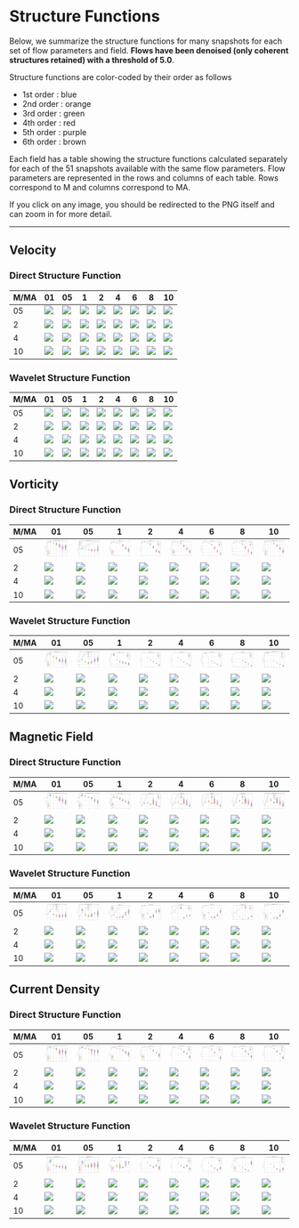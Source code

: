 # Structure Functions

Below, we summarize the structure functions for many snapshots for each set of flow parameters and field.
**Flows have been denoised (only coherent structures retained) with a threshold of 5.0**.

Structure functions are color-coded by their order as follows

  * 1st order : blue
  * 2nd order : orange
  * 3rd order : green
  * 4th order : red
  * 5th order : purple
  * 6th order : brown

Each field has a table showing the structure functions calculated separately for each of the 51 snapshots available with the same flow parameters.
Flow parameters are represented in the rows and columns of each table.
Rows correspond to M and columns correspond to MA.

If you click on any image, you should be redirected to the PNG itself and can zoom in for more detail.

---

## Velocity

### Direct Structure Function

|M/MA| 01 | 05 | 1 | 2 | 4 | 6 | 8 | 10 |
|----|----|----|---|---|---|---|---|----|
| 05 |<img src="M05MA01/w4t-plot-structure-function-ansatz-violin-008_M05MA01_vel_dsf_denoise-05d00.png">|<img src="M05MA05/w4t-plot-structure-function-ansatz-violin-008_M05MA05_vel_dsf_denoise-05d00.png">|<img src="M05MA1/w4t-plot-structure-function-ansatz-violin-008_M05MA1_vel_dsf_denoise-05d00.png">|<img src="M05MA2/w4t-plot-structure-function-ansatz-violin-008_M05MA2_vel_dsf_denoise-05d00.png">|<img src="M05MA4/w4t-plot-structure-function-ansatz-violin-008_M05MA4_vel_dsf_denoise-05d00.png">|<img src="M05MA6/w4t-plot-structure-function-ansatz-violin-008_M05MA6_vel_dsf_denoise-05d00.png">|<img src="M05MA8/w4t-plot-structure-function-ansatz-violin-008_M05MA8_vel_dsf_denoise-05d00.png">|<img src="M05MA10/w4t-plot-structure-function-ansatz-violin-008_M05MA10_vel_dsf_denoise-05d00.png">|
| 2  |<img src="M2MA01/w4t-plot-structure-function-ansatz-violin-008_M2MA01_vel_dsf_denoise-05d00.png">|<img src="M2MA05/w4t-plot-structure-function-ansatz-violin-008_M2MA05_vel_dsf_denoise-05d00.png">|<img src="M2MA1/w4t-plot-structure-function-ansatz-violin-008_M2MA1_vel_dsf_denoise-05d00.png">|<img src="M2MA2/w4t-plot-structure-function-ansatz-violin-008_M2MA2_vel_dsf_denoise-05d00.png">|<img src="M2MA4/w4t-plot-structure-function-ansatz-violin-008_M2MA4_vel_dsf_denoise-05d00.png">|<img src="M2MA6/w4t-plot-structure-function-ansatz-violin-008_M2MA6_vel_dsf_denoise-05d00.png">|<img src="M2MA8/w4t-plot-structure-function-ansatz-violin-008_M2MA8_vel_dsf_denoise-05d00.png">|<img src="M2MA10/w4t-plot-structure-function-ansatz-violin-008_M2MA10_vel_dsf_denoise-05d00.png">|
| 4  |<img src="M4MA01/w4t-plot-structure-function-ansatz-violin-008_M4MA01_vel_dsf_denoise-05d00.png">|<img src="M4MA05/w4t-plot-structure-function-ansatz-violin-008_M4MA05_vel_dsf_denoise-05d00.png">|<img src="M4MA1/w4t-plot-structure-function-ansatz-violin-008_M4MA1_vel_dsf_denoise-05d00.png">|<img src="M4MA2/w4t-plot-structure-function-ansatz-violin-008_M4MA2_vel_dsf_denoise-05d00.png">|<img src="M4MA4/w4t-plot-structure-function-ansatz-violin-008_M4MA4_vel_dsf_denoise-05d00.png">|<img src="M4MA6/w4t-plot-structure-function-ansatz-violin-008_M4MA6_vel_dsf_denoise-05d00.png">|<img src="M4MA8/w4t-plot-structure-function-ansatz-violin-008_M4MA8_vel_dsf_denoise-05d00.png">|<img src="M4MA10/w4t-plot-structure-function-ansatz-violin-008_M4MA10_vel_dsf_denoise-05d00.png">|
| 10 |<img src="M10MA01/w4t-plot-structure-function-ansatz-violin-008_M10MA01_vel_dsf_denoise-05d00.png">|<img src="M10MA05/w4t-plot-structure-function-ansatz-violin-008_M10MA05_vel_dsf_denoise-05d00.png">|<img src="M10MA1/w4t-plot-structure-function-ansatz-violin-008_M10MA1_vel_dsf_denoise-05d00.png">|<img src="M10MA2/w4t-plot-structure-function-ansatz-violin-008_M10MA2_vel_dsf_denoise-05d00.png">|<img src="M10MA4/w4t-plot-structure-function-ansatz-violin-008_M10MA4_vel_dsf_denoise-05d00.png">|<img src="M10MA6/w4t-plot-structure-function-ansatz-violin-008_M10MA6_vel_dsf_denoise-05d00.png">|<img src="M10MA8/w4t-plot-structure-function-ansatz-violin-008_M10MA8_vel_dsf_denoise-05d00.png">|<img src="M10MA10/w4t-plot-structure-function-ansatz-violin-008_M10MA10_vel_dsf_denoise-05d00.png">|

### Wavelet Structure Function

|M/MA| 01 | 05 | 1 | 2 | 4 | 6 | 8 | 10 |
|----|----|----|---|---|---|---|---|----|
| 05 |<img src="M05MA01/w4t-plot-structure-function-ansatz-violin-008_M05MA01_vel_wsf_denoise-05d00.png">|<img src="M05MA05/w4t-plot-structure-function-ansatz-violin-008_M05MA05_vel_wsf_denoise-05d00.png">|<img src="M05MA1/w4t-plot-structure-function-ansatz-violin-008_M05MA1_vel_wsf_denoise-05d00.png">|<img src="M05MA2/w4t-plot-structure-function-ansatz-violin-008_M05MA2_vel_wsf_denoise-05d00.png">|<img src="M05MA4/w4t-plot-structure-function-ansatz-violin-008_M05MA4_vel_wsf_denoise-05d00.png">|<img src="M05MA6/w4t-plot-structure-function-ansatz-violin-008_M05MA6_vel_wsf_denoise-05d00.png">|<img src="M05MA8/w4t-plot-structure-function-ansatz-violin-008_M05MA8_vel_wsf_denoise-05d00.png">|<img src="M05MA10/w4t-plot-structure-function-ansatz-violin-008_M05MA10_vel_wsf_denoise-05d00.png">|
| 2  |<img src="M2MA01/w4t-plot-structure-function-ansatz-violin-008_M2MA01_vel_wsf_denoise-05d00.png">|<img src="M2MA05/w4t-plot-structure-function-ansatz-violin-008_M2MA05_vel_wsf_denoise-05d00.png">|<img src="M2MA1/w4t-plot-structure-function-ansatz-violin-008_M2MA1_vel_wsf_denoise-05d00.png">|<img src="M2MA2/w4t-plot-structure-function-ansatz-violin-008_M2MA2_vel_wsf_denoise-05d00.png">|<img src="M2MA4/w4t-plot-structure-function-ansatz-violin-008_M2MA4_vel_wsf_denoise-05d00.png">|<img src="M2MA6/w4t-plot-structure-function-ansatz-violin-008_M2MA6_vel_wsf_denoise-05d00.png">|<img src="M2MA8/w4t-plot-structure-function-ansatz-violin-008_M2MA8_vel_wsf_denoise-05d00.png">|<img src="M2MA10/w4t-plot-structure-function-ansatz-violin-008_M2MA10_vel_wsf_denoise-05d00.png">|
| 4  |<img src="M4MA01/w4t-plot-structure-function-ansatz-violin-008_M4MA01_vel_wsf_denoise-05d00.png">|<img src="M4MA05/w4t-plot-structure-function-ansatz-violin-008_M4MA05_vel_wsf_denoise-05d00.png">|<img src="M4MA1/w4t-plot-structure-function-ansatz-violin-008_M4MA1_vel_wsf_denoise-05d00.png">|<img src="M4MA2/w4t-plot-structure-function-ansatz-violin-008_M4MA2_vel_wsf_denoise-05d00.png">|<img src="M4MA4/w4t-plot-structure-function-ansatz-violin-008_M4MA4_vel_wsf_denoise-05d00.png">|<img src="M4MA6/w4t-plot-structure-function-ansatz-violin-008_M4MA6_vel_wsf_denoise-05d00.png">|<img src="M4MA8/w4t-plot-structure-function-ansatz-violin-008_M4MA8_vel_wsf_denoise-05d00.png">|<img src="M4MA10/w4t-plot-structure-function-ansatz-violin-008_M4MA10_vel_wsf_denoise-05d00.png">|
| 10 |<img src="M10MA01/w4t-plot-structure-function-ansatz-violin-008_M10MA01_vel_wsf_denoise-05d00.png">|<img src="M10MA05/w4t-plot-structure-function-ansatz-violin-008_M10MA05_vel_wsf_denoise-05d00.png">|<img src="M10MA1/w4t-plot-structure-function-ansatz-violin-008_M10MA1_vel_wsf_denoise-05d00.png">|<img src="M10MA2/w4t-plot-structure-function-ansatz-violin-008_M10MA2_vel_wsf_denoise-05d00.png">|<img src="M10MA4/w4t-plot-structure-function-ansatz-violin-008_M10MA4_vel_wsf_denoise-05d00.png">|<img src="M10MA6/w4t-plot-structure-function-ansatz-violin-008_M10MA6_vel_wsf_denoise-05d00.png">|<img src="M10MA8/w4t-plot-structure-function-ansatz-violin-008_M10MA8_vel_wsf_denoise-05d00.png">|<img src="M10MA10/w4t-plot-structure-function-ansatz-violin-008_M10MA10_vel_wsf_denoise-05d00.png">|

## Vorticity

### Direct Structure Function

|M/MA| 01 | 05 | 1 | 2 | 4 | 6 | 8 | 10 |
|----|----|----|---|---|---|---|---|----|
| 05 |<img src="M05MA01/w4t-plot-structure-function-ansatz-violin-008_M05MA01_avrg_vort_dsf_denoise-05d00.png">|<img src="M05MA05/w4t-plot-structure-function-ansatz-violin-008_M05MA05_avrg_vort_dsf_denoise-05d00.png">|<img src="M05MA1/w4t-plot-structure-function-ansatz-violin-008_M05MA1_avrg_vort_dsf_denoise-05d00.png">|<img src="M05MA2/w4t-plot-structure-function-ansatz-violin-008_M05MA2_avrg_vort_dsf_denoise-05d00.png">|<img src="M05MA4/w4t-plot-structure-function-ansatz-violin-008_M05MA4_avrg_vort_dsf_denoise-05d00.png">|<img src="M05MA6/w4t-plot-structure-function-ansatz-violin-008_M05MA6_avrg_vort_dsf_denoise-05d00.png">|<img src="M05MA8/w4t-plot-structure-function-ansatz-violin-008_M05MA8_avrg_vort_dsf_denoise-05d00.png">|<img src="M05MA10/w4t-plot-structure-function-ansatz-violin-008_M05MA10_avrg_vort_dsf_denoise-05d00.png">|
| 2  |<img src="M2MA01/w4t-plot-structure-function-ansatz-violin-008_M2MA01_avrg_vort_dsf_denoise-05d00.png">|<img src="M2MA05/w4t-plot-structure-function-ansatz-violin-008_M2MA05_avrg_vort_dsf_denoise-05d00.png">|<img src="M2MA1/w4t-plot-structure-function-ansatz-violin-008_M2MA1_avrg_vort_dsf_denoise-05d00.png">|<img src="M2MA2/w4t-plot-structure-function-ansatz-violin-008_M2MA2_avrg_vort_dsf_denoise-05d00.png">|<img src="M2MA4/w4t-plot-structure-function-ansatz-violin-008_M2MA4_avrg_vort_dsf_denoise-05d00.png">|<img src="M2MA6/w4t-plot-structure-function-ansatz-violin-008_M2MA6_avrg_vort_dsf_denoise-05d00.png">|<img src="M2MA8/w4t-plot-structure-function-ansatz-violin-008_M2MA8_avrg_vort_dsf_denoise-05d00.png">|<img src="M2MA10/w4t-plot-structure-function-ansatz-violin-008_M2MA10_avrg_vort_dsf_denoise-05d00.png">|
| 4  |<img src="M4MA01/w4t-plot-structure-function-ansatz-violin-008_M4MA01_avrg_vort_dsf_denoise-05d00.png">|<img src="M4MA05/w4t-plot-structure-function-ansatz-violin-008_M4MA05_avrg_vort_dsf_denoise-05d00.png">|<img src="M4MA1/w4t-plot-structure-function-ansatz-violin-008_M4MA1_avrg_vort_dsf_denoise-05d00.png">|<img src="M4MA2/w4t-plot-structure-function-ansatz-violin-008_M4MA2_avrg_vort_dsf_denoise-05d00.png">|<img src="M4MA4/w4t-plot-structure-function-ansatz-violin-008_M4MA4_avrg_vort_dsf_denoise-05d00.png">|<img src="M4MA6/w4t-plot-structure-function-ansatz-violin-008_M4MA6_avrg_vort_dsf_denoise-05d00.png">|<img src="M4MA8/w4t-plot-structure-function-ansatz-violin-008_M4MA8_avrg_vort_dsf_denoise-05d00.png">|<img src="M4MA10/w4t-plot-structure-function-ansatz-violin-008_M4MA10_avrg_vort_dsf_denoise-05d00.png">|
| 10 |<img src="M10MA01/w4t-plot-structure-function-ansatz-violin-008_M10MA01_avrg_vort_dsf_denoise-05d00.png">|<img src="M10MA05/w4t-plot-structure-function-ansatz-violin-008_M10MA05_avrg_vort_dsf_denoise-05d00.png">|<img src="M10MA1/w4t-plot-structure-function-ansatz-violin-008_M10MA1_avrg_vort_dsf_denoise-05d00.png">|<img src="M10MA2/w4t-plot-structure-function-ansatz-violin-008_M10MA2_avrg_vort_dsf_denoise-05d00.png">|<img src="M10MA4/w4t-plot-structure-function-ansatz-violin-008_M10MA4_avrg_vort_dsf_denoise-05d00.png">|<img src="M10MA6/w4t-plot-structure-function-ansatz-violin-008_M10MA6_avrg_vort_dsf_denoise-05d00.png">|<img src="M10MA8/w4t-plot-structure-function-ansatz-violin-008_M10MA8_avrg_vort_dsf_denoise-05d00.png">|<img src="M10MA10/w4t-plot-structure-function-ansatz-violin-008_M10MA10_avrg_vort_dsf_denoise-05d00.png">|

### Wavelet Structure Function

|M/MA| 01 | 05 | 1 | 2 | 4 | 6 | 8 | 10 |
|----|----|----|---|---|---|---|---|----|
| 05 |<img src="M05MA01/w4t-plot-structure-function-ansatz-violin-008_M05MA01_avrg_vort_wsf_denoise-05d00.png">|<img src="M05MA05/w4t-plot-structure-function-ansatz-violin-008_M05MA05_avrg_vort_wsf_denoise-05d00.png">|<img src="M05MA1/w4t-plot-structure-function-ansatz-violin-008_M05MA1_avrg_vort_wsf_denoise-05d00.png">|<img src="M05MA2/w4t-plot-structure-function-ansatz-violin-008_M05MA2_avrg_vort_wsf_denoise-05d00.png">|<img src="M05MA4/w4t-plot-structure-function-ansatz-violin-008_M05MA4_avrg_vort_wsf_denoise-05d00.png">|<img src="M05MA6/w4t-plot-structure-function-ansatz-violin-008_M05MA6_avrg_vort_wsf_denoise-05d00.png">|<img src="M05MA8/w4t-plot-structure-function-ansatz-violin-008_M05MA8_avrg_vort_wsf_denoise-05d00.png">|<img src="M05MA10/w4t-plot-structure-function-ansatz-violin-008_M05MA10_avrg_vort_wsf_denoise-05d00.png">|
| 2  |<img src="M2MA01/w4t-plot-structure-function-ansatz-violin-008_M2MA01_avrg_vort_wsf_denoise-05d00.png">|<img src="M2MA05/w4t-plot-structure-function-ansatz-violin-008_M2MA05_avrg_vort_wsf_denoise-05d00.png">|<img src="M2MA1/w4t-plot-structure-function-ansatz-violin-008_M2MA1_avrg_vort_wsf_denoise-05d00.png">|<img src="M2MA2/w4t-plot-structure-function-ansatz-violin-008_M2MA2_avrg_vort_wsf_denoise-05d00.png">|<img src="M2MA4/w4t-plot-structure-function-ansatz-violin-008_M2MA4_avrg_vort_wsf_denoise-05d00.png">|<img src="M2MA6/w4t-plot-structure-function-ansatz-violin-008_M2MA6_avrg_vort_wsf_denoise-05d00.png">|<img src="M2MA8/w4t-plot-structure-function-ansatz-violin-008_M2MA8_avrg_vort_wsf_denoise-05d00.png">|<img src="M2MA10/w4t-plot-structure-function-ansatz-violin-008_M2MA10_avrg_vort_wsf_denoise-05d00.png">|
| 4  |<img src="M4MA01/w4t-plot-structure-function-ansatz-violin-008_M4MA01_avrg_vort_wsf_denoise-05d00.png">|<img src="M4MA05/w4t-plot-structure-function-ansatz-violin-008_M4MA05_avrg_vort_wsf_denoise-05d00.png">|<img src="M4MA1/w4t-plot-structure-function-ansatz-violin-008_M4MA1_avrg_vort_wsf_denoise-05d00.png">|<img src="M4MA2/w4t-plot-structure-function-ansatz-violin-008_M4MA2_avrg_vort_wsf_denoise-05d00.png">|<img src="M4MA4/w4t-plot-structure-function-ansatz-violin-008_M4MA4_avrg_vort_wsf_denoise-05d00.png">|<img src="M4MA6/w4t-plot-structure-function-ansatz-violin-008_M4MA6_avrg_vort_wsf_denoise-05d00.png">|<img src="M4MA8/w4t-plot-structure-function-ansatz-violin-008_M4MA8_avrg_vort_wsf_denoise-05d00.png">|<img src="M4MA10/w4t-plot-structure-function-ansatz-violin-008_M4MA10_avrg_vort_wsf_denoise-05d00.png">|
| 10 |<img src="M10MA01/w4t-plot-structure-function-ansatz-violin-008_M10MA01_avrg_vort_wsf_denoise-05d00.png">|<img src="M10MA05/w4t-plot-structure-function-ansatz-violin-008_M10MA05_avrg_vort_wsf_denoise-05d00.png">|<img src="M10MA1/w4t-plot-structure-function-ansatz-violin-008_M10MA1_avrg_vort_wsf_denoise-05d00.png">|<img src="M10MA2/w4t-plot-structure-function-ansatz-violin-008_M10MA2_avrg_vort_wsf_denoise-05d00.png">|<img src="M10MA4/w4t-plot-structure-function-ansatz-violin-008_M10MA4_avrg_vort_wsf_denoise-05d00.png">|<img src="M10MA6/w4t-plot-structure-function-ansatz-violin-008_M10MA6_avrg_vort_wsf_denoise-05d00.png">|<img src="M10MA8/w4t-plot-structure-function-ansatz-violin-008_M10MA8_avrg_vort_wsf_denoise-05d00.png">|<img src="M10MA10/w4t-plot-structure-function-ansatz-violin-008_M10MA10_avrg_vort_wsf_denoise-05d00.png">|

## Magnetic Field

### Direct Structure Function

|M/MA| 01 | 05 | 1 | 2 | 4 | 6 | 8 | 10 |
|----|----|----|---|---|---|---|---|----|
| 05 |<img src="M05MA01/w4t-plot-structure-function-ansatz-violin-008_M05MA01_avrg_mag_dsf_denoise-05d00.png">|<img src="M05MA05/w4t-plot-structure-function-ansatz-violin-008_M05MA05_avrg_mag_dsf_denoise-05d00.png">|<img src="M05MA1/w4t-plot-structure-function-ansatz-violin-008_M05MA1_avrg_mag_dsf_denoise-05d00.png">|<img src="M05MA2/w4t-plot-structure-function-ansatz-violin-008_M05MA2_avrg_mag_dsf_denoise-05d00.png">|<img src="M05MA4/w4t-plot-structure-function-ansatz-violin-008_M05MA4_avrg_mag_dsf_denoise-05d00.png">|<img src="M05MA6/w4t-plot-structure-function-ansatz-violin-008_M05MA6_avrg_mag_dsf_denoise-05d00.png">|<img src="M05MA8/w4t-plot-structure-function-ansatz-violin-008_M05MA8_avrg_mag_dsf_denoise-05d00.png">|<img src="M05MA10/w4t-plot-structure-function-ansatz-violin-008_M05MA10_avrg_mag_dsf_denoise-05d00.png">|
| 2  |<img src="M2MA01/w4t-plot-structure-function-ansatz-violin-008_M2MA01_avrg_mag_dsf_denoise-05d00.png">|<img src="M2MA05/w4t-plot-structure-function-ansatz-violin-008_M2MA05_avrg_mag_dsf_denoise-05d00.png">|<img src="M2MA1/w4t-plot-structure-function-ansatz-violin-008_M2MA1_avrg_mag_dsf_denoise-05d00.png">|<img src="M2MA2/w4t-plot-structure-function-ansatz-violin-008_M2MA2_avrg_mag_dsf_denoise-05d00.png">|<img src="M2MA4/w4t-plot-structure-function-ansatz-violin-008_M2MA4_avrg_mag_dsf_denoise-05d00.png">|<img src="M2MA6/w4t-plot-structure-function-ansatz-violin-008_M2MA6_avrg_mag_dsf_denoise-05d00.png">|<img src="M2MA8/w4t-plot-structure-function-ansatz-violin-008_M2MA8_avrg_mag_dsf_denoise-05d00.png">|<img src="M2MA10/w4t-plot-structure-function-ansatz-violin-008_M2MA10_avrg_mag_dsf_denoise-05d00.png">|
| 4  |<img src="M4MA01/w4t-plot-structure-function-ansatz-violin-008_M4MA01_avrg_mag_dsf_denoise-05d00.png">|<img src="M4MA05/w4t-plot-structure-function-ansatz-violin-008_M4MA05_avrg_mag_dsf_denoise-05d00.png">|<img src="M4MA1/w4t-plot-structure-function-ansatz-violin-008_M4MA1_avrg_mag_dsf_denoise-05d00.png">|<img src="M4MA2/w4t-plot-structure-function-ansatz-violin-008_M4MA2_avrg_mag_dsf_denoise-05d00.png">|<img src="M4MA4/w4t-plot-structure-function-ansatz-violin-008_M4MA4_avrg_mag_dsf_denoise-05d00.png">|<img src="M4MA6/w4t-plot-structure-function-ansatz-violin-008_M4MA6_avrg_mag_dsf_denoise-05d00.png">|<img src="M4MA8/w4t-plot-structure-function-ansatz-violin-008_M4MA8_avrg_mag_dsf_denoise-05d00.png">|<img src="M4MA10/w4t-plot-structure-function-ansatz-violin-008_M4MA10_avrg_mag_dsf_denoise-05d00.png">|
| 10 |<img src="M10MA01/w4t-plot-structure-function-ansatz-violin-008_M10MA01_avrg_mag_dsf_denoise-05d00.png">|<img src="M10MA05/w4t-plot-structure-function-ansatz-violin-008_M10MA05_avrg_mag_dsf_denoise-05d00.png">|<img src="M10MA1/w4t-plot-structure-function-ansatz-violin-008_M10MA1_avrg_mag_dsf_denoise-05d00.png">|<img src="M10MA2/w4t-plot-structure-function-ansatz-violin-008_M10MA2_avrg_mag_dsf_denoise-05d00.png">|<img src="M10MA4/w4t-plot-structure-function-ansatz-violin-008_M10MA4_avrg_mag_dsf_denoise-05d00.png">|<img src="M10MA6/w4t-plot-structure-function-ansatz-violin-008_M10MA6_avrg_mag_dsf_denoise-05d00.png">|<img src="M10MA8/w4t-plot-structure-function-ansatz-violin-008_M10MA8_avrg_mag_dsf_denoise-05d00.png">|<img src="M10MA10/w4t-plot-structure-function-ansatz-violin-008_M10MA10_avrg_mag_dsf_denoise-05d00.png">|

### Wavelet Structure Function

|M/MA| 01 | 05 | 1 | 2 | 4 | 6 | 8 | 10 |
|----|----|----|---|---|---|---|---|----|
| 05 |<img src="M05MA01/w4t-plot-structure-function-ansatz-violin-008_M05MA01_avrg_mag_wsf_denoise-05d00.png">|<img src="M05MA05/w4t-plot-structure-function-ansatz-violin-008_M05MA05_avrg_mag_wsf_denoise-05d00.png">|<img src="M05MA1/w4t-plot-structure-function-ansatz-violin-008_M05MA1_avrg_mag_wsf_denoise-05d00.png">|<img src="M05MA2/w4t-plot-structure-function-ansatz-violin-008_M05MA2_avrg_mag_wsf_denoise-05d00.png">|<img src="M05MA4/w4t-plot-structure-function-ansatz-violin-008_M05MA4_avrg_mag_wsf_denoise-05d00.png">|<img src="M05MA6/w4t-plot-structure-function-ansatz-violin-008_M05MA6_avrg_mag_wsf_denoise-05d00.png">|<img src="M05MA8/w4t-plot-structure-function-ansatz-violin-008_M05MA8_avrg_mag_wsf_denoise-05d00.png">|<img src="M05MA10/w4t-plot-structure-function-ansatz-violin-008_M05MA10_avrg_mag_wsf_denoise-05d00.png">|
| 2  |<img src="M2MA01/w4t-plot-structure-function-ansatz-violin-008_M2MA01_avrg_mag_wsf_denoise-05d00.png">|<img src="M2MA05/w4t-plot-structure-function-ansatz-violin-008_M2MA05_avrg_mag_wsf_denoise-05d00.png">|<img src="M2MA1/w4t-plot-structure-function-ansatz-violin-008_M2MA1_avrg_mag_wsf_denoise-05d00.png">|<img src="M2MA2/w4t-plot-structure-function-ansatz-violin-008_M2MA2_avrg_mag_wsf_denoise-05d00.png">|<img src="M2MA4/w4t-plot-structure-function-ansatz-violin-008_M2MA4_avrg_mag_wsf_denoise-05d00.png">|<img src="M2MA6/w4t-plot-structure-function-ansatz-violin-008_M2MA6_avrg_mag_wsf_denoise-05d00.png">|<img src="M2MA8/w4t-plot-structure-function-ansatz-violin-008_M2MA8_avrg_mag_wsf_denoise-05d00.png">|<img src="M2MA10/w4t-plot-structure-function-ansatz-violin-008_M2MA10_avrg_mag_wsf_denoise-05d00.png">|
| 4  |<img src="M4MA01/w4t-plot-structure-function-ansatz-violin-008_M4MA01_avrg_mag_wsf_denoise-05d00.png">|<img src="M4MA05/w4t-plot-structure-function-ansatz-violin-008_M4MA05_avrg_mag_wsf_denoise-05d00.png">|<img src="M4MA1/w4t-plot-structure-function-ansatz-violin-008_M4MA1_avrg_mag_wsf_denoise-05d00.png">|<img src="M4MA2/w4t-plot-structure-function-ansatz-violin-008_M4MA2_avrg_mag_wsf_denoise-05d00.png">|<img src="M4MA4/w4t-plot-structure-function-ansatz-violin-008_M4MA4_avrg_mag_wsf_denoise-05d00.png">|<img src="M4MA6/w4t-plot-structure-function-ansatz-violin-008_M4MA6_avrg_mag_wsf_denoise-05d00.png">|<img src="M4MA8/w4t-plot-structure-function-ansatz-violin-008_M4MA8_avrg_mag_wsf_denoise-05d00.png">|<img src="M4MA10/w4t-plot-structure-function-ansatz-violin-008_M4MA10_avrg_mag_wsf_denoise-05d00.png">|
| 10 |<img src="M10MA01/w4t-plot-structure-function-ansatz-violin-008_M10MA01_avrg_mag_wsf_denoise-05d00.png">|<img src="M10MA05/w4t-plot-structure-function-ansatz-violin-008_M10MA05_avrg_mag_wsf_denoise-05d00.png">|<img src="M10MA1/w4t-plot-structure-function-ansatz-violin-008_M10MA1_avrg_mag_wsf_denoise-05d00.png">|<img src="M10MA2/w4t-plot-structure-function-ansatz-violin-008_M10MA2_avrg_mag_wsf_denoise-05d00.png">|<img src="M10MA4/w4t-plot-structure-function-ansatz-violin-008_M10MA4_avrg_mag_wsf_denoise-05d00.png">|<img src="M10MA6/w4t-plot-structure-function-ansatz-violin-008_M10MA6_avrg_mag_wsf_denoise-05d00.png">|<img src="M10MA8/w4t-plot-structure-function-ansatz-violin-008_M10MA8_avrg_mag_wsf_denoise-05d00.png">|<img src="M10MA10/w4t-plot-structure-function-ansatz-violin-008_M10MA10_avrg_mag_wsf_denoise-05d00.png">|

## Current Density

### Direct Structure Function

|M/MA| 01 | 05 | 1 | 2 | 4 | 6 | 8 | 10 |
|----|----|----|---|---|---|---|---|----|
| 05 |<img src="M05MA01/w4t-plot-structure-function-ansatz-violin-008_M05MA01_avrg_curr_dsf_denoise-05d00.png">|<img src="M05MA05/w4t-plot-structure-function-ansatz-violin-008_M05MA05_avrg_curr_dsf_denoise-05d00.png">|<img src="M05MA1/w4t-plot-structure-function-ansatz-violin-008_M05MA1_avrg_curr_dsf_denoise-05d00.png">|<img src="M05MA2/w4t-plot-structure-function-ansatz-violin-008_M05MA2_avrg_curr_dsf_denoise-05d00.png">|<img src="M05MA4/w4t-plot-structure-function-ansatz-violin-008_M05MA4_avrg_curr_dsf_denoise-05d00.png">|<img src="M05MA6/w4t-plot-structure-function-ansatz-violin-008_M05MA6_avrg_curr_dsf_denoise-05d00.png">|<img src="M05MA8/w4t-plot-structure-function-ansatz-violin-008_M05MA8_avrg_curr_dsf_denoise-05d00.png">|<img src="M05MA10/w4t-plot-structure-function-ansatz-violin-008_M05MA10_avrg_curr_dsf_denoise-05d00.png">|
| 2  |<img src="M2MA01/w4t-plot-structure-function-ansatz-violin-008_M2MA01_avrg_curr_dsf_denoise-05d00.png">|<img src="M2MA05/w4t-plot-structure-function-ansatz-violin-008_M2MA05_avrg_curr_dsf_denoise-05d00.png">|<img src="M2MA1/w4t-plot-structure-function-ansatz-violin-008_M2MA1_avrg_curr_dsf_denoise-05d00.png">|<img src="M2MA2/w4t-plot-structure-function-ansatz-violin-008_M2MA2_avrg_curr_dsf_denoise-05d00.png">|<img src="M2MA4/w4t-plot-structure-function-ansatz-violin-008_M2MA4_avrg_curr_dsf_denoise-05d00.png">|<img src="M2MA6/w4t-plot-structure-function-ansatz-violin-008_M2MA6_avrg_curr_dsf_denoise-05d00.png">|<img src="M2MA8/w4t-plot-structure-function-ansatz-violin-008_M2MA8_avrg_curr_dsf_denoise-05d00.png">|<img src="M2MA10/w4t-plot-structure-function-ansatz-violin-008_M2MA10_avrg_curr_dsf_denoise-05d00.png">|
| 4  |<img src="M4MA01/w4t-plot-structure-function-ansatz-violin-008_M4MA01_avrg_curr_dsf_denoise-05d00.png">|<img src="M4MA05/w4t-plot-structure-function-ansatz-violin-008_M4MA05_avrg_curr_dsf_denoise-05d00.png">|<img src="M4MA1/w4t-plot-structure-function-ansatz-violin-008_M4MA1_avrg_curr_dsf_denoise-05d00.png">|<img src="M4MA2/w4t-plot-structure-function-ansatz-violin-008_M4MA2_avrg_curr_dsf_denoise-05d00.png">|<img src="M4MA4/w4t-plot-structure-function-ansatz-violin-008_M4MA4_avrg_curr_dsf_denoise-05d00.png">|<img src="M4MA6/w4t-plot-structure-function-ansatz-violin-008_M4MA6_avrg_curr_dsf_denoise-05d00.png">|<img src="M4MA8/w4t-plot-structure-function-ansatz-violin-008_M4MA8_avrg_curr_dsf_denoise-05d00.png">|<img src="M4MA10/w4t-plot-structure-function-ansatz-violin-008_M4MA10_avrg_curr_dsf_denoise-05d00.png">|
| 10 |<img src="M10MA01/w4t-plot-structure-function-ansatz-violin-008_M10MA01_avrg_curr_dsf_denoise-05d00.png">|<img src="M10MA05/w4t-plot-structure-function-ansatz-violin-008_M10MA05_avrg_curr_dsf_denoise-05d00.png">|<img src="M10MA1/w4t-plot-structure-function-ansatz-violin-008_M10MA1_avrg_curr_dsf_denoise-05d00.png">|<img src="M10MA2/w4t-plot-structure-function-ansatz-violin-008_M10MA2_avrg_curr_dsf_denoise-05d00.png">|<img src="M10MA4/w4t-plot-structure-function-ansatz-violin-008_M10MA4_avrg_curr_dsf_denoise-05d00.png">|<img src="M10MA6/w4t-plot-structure-function-ansatz-violin-008_M10MA6_avrg_curr_dsf_denoise-05d00.png">|<img src="M10MA8/w4t-plot-structure-function-ansatz-violin-008_M10MA8_avrg_curr_dsf_denoise-05d00.png">|<img src="M10MA10/w4t-plot-structure-function-ansatz-violin-008_M10MA10_avrg_curr_dsf_denoise-05d00.png">|

### Wavelet Structure Function

|M/MA| 01 | 05 | 1 | 2 | 4 | 6 | 8 | 10 |
|----|----|----|---|---|---|---|---|----|
| 05 |<img src="M05MA01/w4t-plot-structure-function-ansatz-violin-008_M05MA01_avrg_curr_wsf_denoise-05d00.png">|<img src="M05MA05/w4t-plot-structure-function-ansatz-violin-008_M05MA05_avrg_curr_wsf_denoise-05d00.png">|<img src="M05MA1/w4t-plot-structure-function-ansatz-violin-008_M05MA1_avrg_curr_wsf_denoise-05d00.png">|<img src="M05MA2/w4t-plot-structure-function-ansatz-violin-008_M05MA2_avrg_curr_wsf_denoise-05d00.png">|<img src="M05MA4/w4t-plot-structure-function-ansatz-violin-008_M05MA4_avrg_curr_wsf_denoise-05d00.png">|<img src="M05MA6/w4t-plot-structure-function-ansatz-violin-008_M05MA6_avrg_curr_wsf_denoise-05d00.png">|<img src="M05MA8/w4t-plot-structure-function-ansatz-violin-008_M05MA8_avrg_curr_wsf_denoise-05d00.png">|<img src="M05MA10/w4t-plot-structure-function-ansatz-violin-008_M05MA10_avrg_curr_wsf_denoise-05d00.png">|
| 2  |<img src="M2MA01/w4t-plot-structure-function-ansatz-violin-008_M2MA01_avrg_curr_wsf_denoise-05d00.png">|<img src="M2MA05/w4t-plot-structure-function-ansatz-violin-008_M2MA05_avrg_curr_wsf_denoise-05d00.png">|<img src="M2MA1/w4t-plot-structure-function-ansatz-violin-008_M2MA1_avrg_curr_wsf_denoise-05d00.png">|<img src="M2MA2/w4t-plot-structure-function-ansatz-violin-008_M2MA2_avrg_curr_wsf_denoise-05d00.png">|<img src="M2MA4/w4t-plot-structure-function-ansatz-violin-008_M2MA4_avrg_curr_wsf_denoise-05d00.png">|<img src="M2MA6/w4t-plot-structure-function-ansatz-violin-008_M2MA6_avrg_curr_wsf_denoise-05d00.png">|<img src="M2MA8/w4t-plot-structure-function-ansatz-violin-008_M2MA8_avrg_curr_wsf_denoise-05d00.png">|<img src="M2MA10/w4t-plot-structure-function-ansatz-violin-008_M2MA10_avrg_curr_wsf_denoise-05d00.png">|
| 4  |<img src="M4MA01/w4t-plot-structure-function-ansatz-violin-008_M4MA01_avrg_curr_wsf_denoise-05d00.png">|<img src="M4MA05/w4t-plot-structure-function-ansatz-violin-008_M4MA05_avrg_curr_wsf_denoise-05d00.png">|<img src="M4MA1/w4t-plot-structure-function-ansatz-violin-008_M4MA1_avrg_curr_wsf_denoise-05d00.png">|<img src="M4MA2/w4t-plot-structure-function-ansatz-violin-008_M4MA2_avrg_curr_wsf_denoise-05d00.png">|<img src="M4MA4/w4t-plot-structure-function-ansatz-violin-008_M4MA4_avrg_curr_wsf_denoise-05d00.png">|<img src="M4MA6/w4t-plot-structure-function-ansatz-violin-008_M4MA6_avrg_curr_wsf_denoise-05d00.png">|<img src="M4MA8/w4t-plot-structure-function-ansatz-violin-008_M4MA8_avrg_curr_wsf_denoise-05d00.png">|<img src="M4MA10/w4t-plot-structure-function-ansatz-violin-008_M4MA10_avrg_curr_wsf_denoise-05d00.png">|
| 10 |<img src="M10MA01/w4t-plot-structure-function-ansatz-violin-008_M10MA01_avrg_curr_wsf_denoise-05d00.png">|<img src="M10MA05/w4t-plot-structure-function-ansatz-violin-008_M10MA05_avrg_curr_wsf_denoise-05d00.png">|<img src="M10MA1/w4t-plot-structure-function-ansatz-violin-008_M10MA1_avrg_curr_wsf_denoise-05d00.png">|<img src="M10MA2/w4t-plot-structure-function-ansatz-violin-008_M10MA2_avrg_curr_wsf_denoise-05d00.png">|<img src="M10MA4/w4t-plot-structure-function-ansatz-violin-008_M10MA4_avrg_curr_wsf_denoise-05d00.png">|<img src="M10MA6/w4t-plot-structure-function-ansatz-violin-008_M10MA6_avrg_curr_wsf_denoise-05d00.png">|<img src="M10MA8/w4t-plot-structure-function-ansatz-violin-008_M10MA8_avrg_curr_wsf_denoise-05d00.png">|<img src="M10MA10/w4t-plot-structure-function-ansatz-violin-008_M10MA10_avrg_curr_wsf_denoise-05d00.png">|
